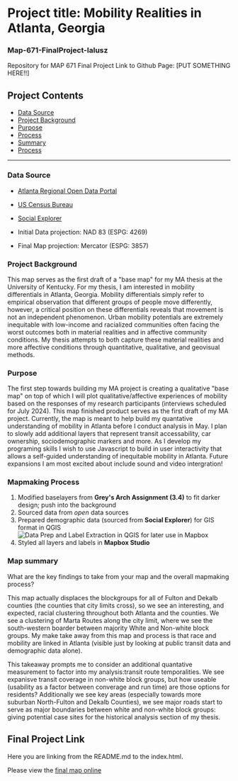 

 # Project title: Mobility Realities in Atlanta, Georgia
### Map-671-FinalProject-lalusz
 Repository for MAP 671 Final Project
Link to Github Page: [PUT SOMETHING HERE!!]


## Project Contents

- [Data Source](#data-source)
- [Project Background](#project-background)
- [Purpose](#purpose)
- [Process](#Mapmaking-Process)
- [Summary](#Map-summary)
- [Process](#final-project-link)

***

### Data Source

* [Atlanta Regional Open Data Portal](https://opendata.atlantaregional.com/)
* [US Census Bureau](https://www.census.gov/cgi-bin/geo/shapefiles/index.php)
* [Social Explorer](https://www.socialexplorer.com/explore-maps)

* Initial Data projection: NAD 83 (ESPG: 4269)
* Final Map projection: Mercator (ESPG: 3857)

### Project Background

This map serves as the first draft of a "base map" for my MA thesis at the University of Kentucky. For my thesis, I am interested in mobility differentials in Atlanta, Georgia. Mobility differentials simply refer to empirical observation that different groups of people move differently, however, a critical position on these differentials reveals that movement is not an independent phenomenon. Urban mobility potentials are extremely inequitable with low-income and racialized communities often facing the worst outcomes both in material realities and in affective community conditions. My thesis attempts to both capture these material realities and more affective conditions through quantitative, qualitative, and geovisual methods.

### Purpose

The first step towards building my MA project is creating a qualitative "base map" on top of which I will plot qualitative/affective experiences of mobility based on the responses of my research participants (interviews scheduled for July 2024). This map finished product serves as the first draft of my MA project. Currently, the map is meant to help build my quantative understanding of mobility in Atlanta before I conduct analysis in May. I plan to slowly add additional layers that represent transit accessability, car ownership, sociodemographic markers and more. As I develop my programing skills I wish to use Javascript to build in user interactivity that allows a self-guided understanding of inequitable mobility in Atlanta. Future expansions I am most excited about include sound and video intergration!

### Mapmaking Process

1. Modified baselayers from **Grey's Arch Assignment (3.4)** to fit darker design; push into the background
2. Sourced data from *open* data sources
3. Prepared demographic data (sourced from **Social Explorer**) for GIS format in QGIS
 ![Data Prep and Label Extraction in QGIS for later use in Mapbox](C:/Users/spark/OneDrive/Documents/00_NMP/MAP671/Map-671-FinalProject-lalusz/Process1.JPG)
4. Styled all layers and labels in **Mapbox Studio**

### Map summary

What are the key findings to take from your map and the overall mapmaking process?

This map actually displaces the blockgroups for all of Fulton and Dekalb counties (the counties that city limits cross), so we see an interesting, and expected, racial clustering throughout both Atlanta and the counties. We see a clustering of Marta Routes along the city limit, where we see the south-western boarder between majority White and Non-white block groups. My make take away from this map and process is that race and mobility are linked in Atlanta (visible just by looking at public transit data and demographic data alone).

This takeaway prompts me to consider an additional quantative measurement to factor into my analysis:transit route temporalities. We see expanisve transit coverage in non-white block groups, but how useable (usability as a factor between converage and run time) are those options for residents? 
Additionally we see key areas (especially towards more suburban North-Fulton and Dekalb Counties), we see major roads start to serve as major boundaries between white and non-white block groups: giving potential case sites for the historical analysis section of my thesis.

## Final Project Link

Here you are linking from the README.md to the index.html.

Please view the [final map online](www.github...)

